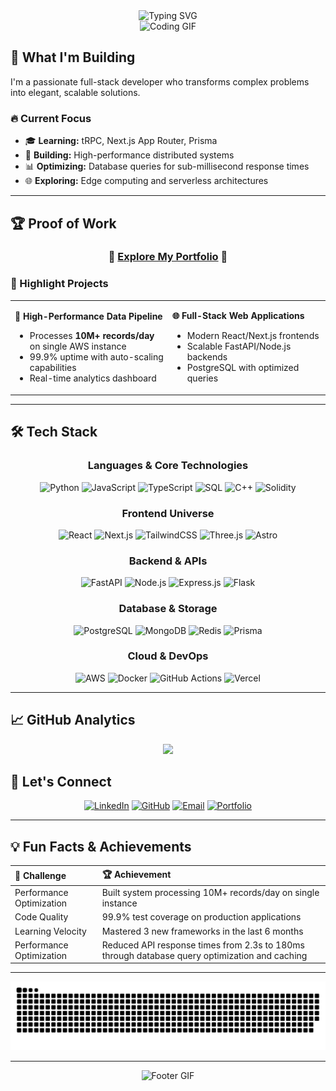 

<div align="center">
  <img src="https://readme-typing-svg.herokuapp.com?font=Fira+Code&weight=600&size=28&pause=1000&color=36BCF7&center=true&vCenter=true&random=false&width=600&lines=Full-Stack+Developer+%F0%9F%9A%80;Cloud+Architecture+Wizard+%E2%98%81%EF%B8%8F;Building+Systems+That+Scale+%F0%9F%93%88;10M%2B+Records%2FDay+Processing+%F0%9F%92%AA" alt="Typing SVG" />
</div>

<div align="center">
  <img src="https://user-images.githubusercontent.com/74038190/225813708-98b745f2-7d22-48cf-9150-083f1b00d6c9.gif" width="500" alt="Coding GIF"/>
</div>

## 🎯 What I'm Building



I'm a passionate full-stack developer who transforms complex problems into elegant, scalable solutions.
### 🔥 Current Focus
- 🎓 **Learning:** tRPC, Next.js App Router, Prisma
- 🚀 **Building:** High-performance distributed systems
- 📊 **Optimizing:** Database queries for sub-millisecond response times
- 🌐 **Exploring:** Edge computing and serverless architectures

---

## 🏆 Proof of Work

<div align="center">
  
### 🌟 **[Explore My Portfolio](https://my-portfolio-five-puce-60.vercel.app/)** 🌟

</div>

### 💎 Highlight Projects

<table>
<tr>
<td width="50%">

**🚀 High-Performance Data Pipeline**
- Processes **10M+ records/day** on single AWS instance
- 99.9% uptime with auto-scaling capabilities
- Real-time analytics dashboard

</td>
<td width="50%">

**🌐 Full-Stack Web Applications**
- Modern React/Next.js frontends
- Scalable FastAPI/Node.js backends
- PostgreSQL with optimized queries

</td>
</tr>
</table>

---

## 🛠️ Tech Stack

<div align="center">

### Languages & Core Technologies
![Python](https://img.shields.io/badge/Python-3776AB?style=for-the-badge&logo=python&logoColor=white)
![JavaScript](https://img.shields.io/badge/JavaScript-F7DF1E?style=for-the-badge&logo=javascript&logoColor=black)
![TypeScript](https://img.shields.io/badge/TypeScript-007ACC?style=for-the-badge&logo=typescript&logoColor=white)
![SQL](https://img.shields.io/badge/SQL-336791?style=for-the-badge&logo=postgresql&logoColor=white)
![C++](https://img.shields.io/badge/C++-00599C?style=for-the-badge&logo=c%2B%2B&logoColor=white)
![Solidity](https://img.shields.io/badge/Solidity-363636?style=for-the-badge&logo=solidity&logoColor=white)

### Frontend Universe
![React](https://img.shields.io/badge/React-20232A?style=for-the-badge&logo=react&logoColor=61DAFB)
![Next.js](https://img.shields.io/badge/Next.js-000000?style=for-the-badge&logo=nextdotjs&logoColor=white)
![TailwindCSS](https://img.shields.io/badge/Tailwind_CSS-38B2AC?style=for-the-badge&logo=tailwind-css&logoColor=white)
![Three.js](https://img.shields.io/badge/Three.js-000000?style=for-the-badge&logo=three.js&logoColor=white)
![Astro](https://img.shields.io/badge/Astro-FF5D01?style=for-the-badge&logo=astro&logoColor=white)

### Backend & APIs
![FastAPI](https://img.shields.io/badge/FastAPI-009688?style=for-the-badge&logo=fastapi&logoColor=white)
![Node.js](https://img.shields.io/badge/Node.js-339933?style=for-the-badge&logo=nodedotjs&logoColor=white)
![Express.js](https://img.shields.io/badge/Express.js-000000?style=for-the-badge&logo=express&logoColor=white)
![Flask](https://img.shields.io/badge/Flask-000000?style=for-the-badge&logo=flask&logoColor=white)

### Database & Storage
![PostgreSQL](https://img.shields.io/badge/PostgreSQL-336791?style=for-the-badge&logo=postgresql&logoColor=white)
![MongoDB](https://img.shields.io/badge/MongoDB-47A248?style=for-the-badge&logo=mongodb&logoColor=white)
![Redis](https://img.shields.io/badge/Redis-DC382D?style=for-the-badge&logo=redis&logoColor=white)
![Prisma](https://img.shields.io/badge/Prisma-2D3748?style=for-the-badge&logo=prisma&logoColor=white)

### Cloud & DevOps
![AWS](https://img.shields.io/badge/AWS-232F3E?style=for-the-badge&logo=amazon-aws&logoColor=white)
![Docker](https://img.shields.io/badge/Docker-2496ED?style=for-the-badge&logo=docker&logoColor=white)
![GitHub Actions](https://img.shields.io/badge/GitHub_Actions-2088FF?style=for-the-badge&logo=github-actions&logoColor=white)
![Vercel](https://img.shields.io/badge/Vercel-000000?style=for-the-badge&logo=vercel&logoColor=white)

</div>

---

## 📈 GitHub Analytics

<div align="center">
  <img height="180em" src="https://github-readme-stats.vercel.app/api/top-langs/?username=MathioLucas&layout=compact&theme=radical&hide_border=true"/>
</div>


## 🌟 Let's Connect 

<div align="center">
  
[![LinkedIn](https://img.shields.io/badge/LinkedIn-Connect-0077B5?style=for-the-badge&logo=linkedin&logoColor=white)](https://www.linkedin.com/in/mathio-luca-3aa258290)
[![GitHub](https://img.shields.io/badge/GitHub-Follow-100000?style=for-the-badge&logo=github&logoColor=white)](https://github.com/MathioLucas)
[![Email](https://img.shields.io/badge/Email-Contact-D14836?style=for-the-badge&logo=gmail&logoColor=white)](mailto:luca.mathio1@gmail.com)
[![Portfolio](https://img.shields.io/badge/Portfolio-Visit-FF5722?style=for-the-badge&logo=todoist&logoColor=white)](https://my-portfolio-five-puce-60.vercel.app/)

</div>

---

## 💡 Fun Facts & Achievements

<div align="center">

| 🎯 **Challenge** | 🏆 **Achievement** |
|:---|:---|
| Performance Optimization | Built system processing 10M+ records/day on single instance |
| Code Quality | 99.9% test coverage on production applications |
| Learning Velocity | Mastered 3 new frameworks in the last 6 months |
| Performance Optimization | Reduced API response times from 2.3s to 180ms through database query optimization and caching |


</div>

---


<div align="center">
  <img src="https://raw.githubusercontent.com/platane/platane/output/github-contribution-grid-snake-dark.svg" alt="GitHub Snake"/>
</div>

<div align="center">
  

</div>

---

<div align="center">
  <img src="https://user-images.githubusercontent.com/74038190/212284100-561aa473-3905-4a80-b561-0d28506553ee.gif" width="800" alt="Footer GIF"/>
</div>
